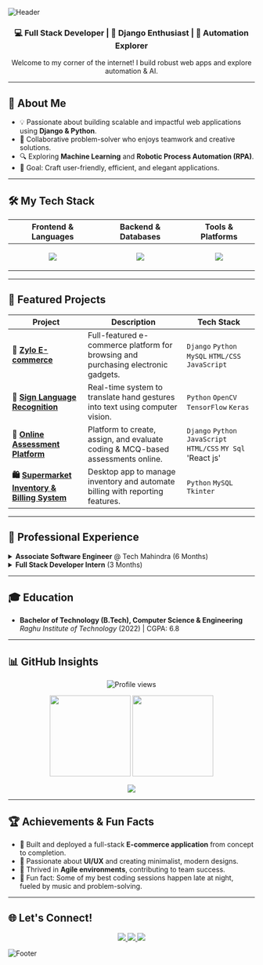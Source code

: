 ![Header](https://capsule-render.vercel.app/api?type=waving&color=8A2BE2&height=200&section=header&text=Hi%20👋,%20I'm%20Jaya%20Kishore%20Siripurapu!&fontSize=32&fontColor=ffffff&animation=fadeIn&fontAlignY=40)

<div align="center">
  <h3>
    💻 Full Stack Developer | 🚀 Django Enthusiast | 🤖 Automation Explorer
  </h3>
  <p>Welcome to my corner of the internet! I build robust web apps and explore automation & AI.</p>
</div>

---

## 🚀 About Me
- 💡 Passionate about building scalable and impactful web applications using **Django & Python**.  
- 🤝 Collaborative problem-solver who enjoys teamwork and creative solutions.  
- 🔍 Exploring **Machine Learning** and **Robotic Process Automation (RPA)**.  
- 🎯 Goal: Craft user-friendly, efficient, and elegant applications.

---

## 🛠️ My Tech Stack

<div align="center">

| Frontend & Languages | Backend & Databases | Tools & Platforms |
|---|---|---|
| <p align="center"> <img src="https://skillicons.dev/icons?i=html,css,js,react,python,cpp,c&theme=light" /></p> | <p align="center"> <img src="https://skillicons.dev/icons?i=django,mysql,sqlite&theme=light" /></p> | <p align="center"> <img src="https://skillicons.dev/icons?i=git,github,vscode,postman&theme=light" /></p> |

</div>

---

## 📂 Featured Projects

| Project | Description | Tech Stack |
|---|---|---|
| **🛒 [Zylo E-commerce](https://github.com/Kishore-83096/Zylo)** | Full-featured e-commerce platform for browsing and purchasing electronic gadgets. | `Django` `Python` `MySQL` `HTML/CSS` `JavaScript` |
| **🤟 [Sign Language Recognition](https://github.com/Kishore-83096/Sign-Language-Recognition)** | Real-time system to translate hand gestures into text using computer vision. | `Python` `OpenCV` `TensorFlow` `Keras` |
| **📝 [Online Assessment Platform](https://github.com/Kishore-83096/Online-Assessment-Platform)** | Platform to create, assign, and evaluate coding & MCQ-based assessments online. | `Django` `Python` `JavaScript` `HTML/CSS` `MY Sql` 'React js'|
| **🛍️ [Supermarket Inventory & Billing System]([https://github.com/Kishore-83096/Supermarket-Billing-System](https://github.com/Kishore-83096/Supermarket-Billing-Inventory-Management-System-Python-Tkinter-))** | Desktop app to manage inventory and automate billing with reporting features. | `Python` `MySQL` `Tkinter` |

---

## 💼 Professional Experience

<details>
  <summary><strong>Associate Software Engineer</strong> @ Tech Mahindra (6 Months)</summary>
  <ul>
    <li>⚡ Automated complex business processes using RPA, improving efficiency and reducing errors.</li>
    <li>🤝 Collaborated with Agile teams to analyze requirements, design workflows, and deploy solutions.</li>
  </ul>
</details>

<details>
  <summary><strong>Full Stack Developer Intern</strong> (3 Months)</summary>
  <ul>
    <li>⚡ Built and maintained web applications from scratch.</li>
    <li>💻 Worked extensively with Django, Python, JavaScript, and MySQL to implement features and fix bugs.</li>
  </ul>
</details>

---

## 🎓 Education
- **Bachelor of Technology (B.Tech), Computer Science & Engineering**  
  *Raghu Institute of Technology* (2022) | CGPA: 6.8

---

## 📊 GitHub Insights

<p align="center">
  <img src="https://komarev.com/ghpvc/?username=Kishore-83096&label=Profile%20Views&color=blueviolet&style=flat-square" alt="Profile views"/>
</p>

<p align="center">
  <img src="https://github-readme-stats.vercel.app/api?username=Kishore-83096&show_icons=true&theme=tokyonight&hide_border=true" height="165"/>
  <img src="https://github-readme-streak-stats.herokuapp.com/?user=Kishore-83096&theme=tokyonight&hide_border=true" height="165"/>
</p>

<p align="center">
  <img src="https://github-readme-stats.vercel.app/api/top-langs/?username=Kishore-83096&layout=compact&theme=tokyonight&hide_border=true" />
</p>

---

## 🏆 Achievements & Fun Facts
- 🥇 Built and deployed a full-stack **E-commerce application** from concept to completion.  
- 🎨 Passionate about **UI/UX** and creating minimalist, modern designs.  
- 🤝 Thrived in **Agile environments**, contributing to team success.  
- 🌙 Fun fact: Some of my best coding sessions happen late at night, fueled by music and problem-solving.

---

## 🌐 Let's Connect!

<p align="center">
  <a href="mailto:kishore.siripurapu1484@gmail.com">
    <img src="https://img.shields.io/badge/Email-D14836?style=for-the-badge&logo=gmail&logoColor=white"/>
  </a>
  <a href="https://github.com/Kishore-83096">
    <img src="https://img.shields.io/badge/GitHub-100000?style=for-the-badge&logo=github&logoColor=white"/>
  </a>
  <a href="https://www.linkedin.com/in/kishore1484">
    <img src="https://img.shields.io/badge/LinkedIn-0077B5?style=for-the-badge&logo=linkedin&logoColor=white"/>
  </a>
</p>

![Footer](https://capsule-render.vercel.app/api?type=waving&color=8A2BE2&height=120&section=footer)
